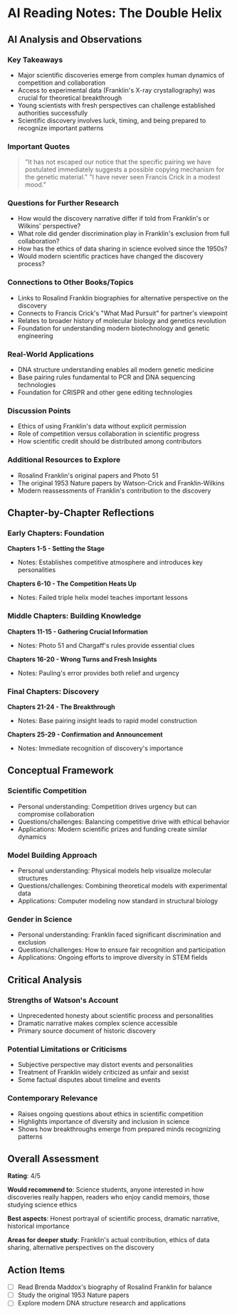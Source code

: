 # AI Reading Notes: The Double Helix

## AI Analysis and Observations

### Key Takeaways
- Major scientific discoveries emerge from complex human dynamics of competition and collaboration
- Access to experimental data (Franklin's X-ray crystallography) was crucial for theoretical breakthrough
- Young scientists with fresh perspectives can challenge established authorities successfully
- Scientific discovery involves luck, timing, and being prepared to recognize important patterns

### Important Quotes
> "It has not escaped our notice that the specific pairing we have postulated immediately suggests a possible copying mechanism for the genetic material."
> "I have never seen Francis Crick in a modest mood."

### Questions for Further Research
- How would the discovery narrative differ if told from Franklin's or Wilkins' perspective?
- What role did gender discrimination play in Franklin's exclusion from full collaboration?
- How has the ethics of data sharing in science evolved since the 1950s?
- Would modern scientific practices have changed the discovery process?

### Connections to Other Books/Topics
- Links to Rosalind Franklin biographies for alternative perspective on the discovery
- Connects to Francis Crick's "What Mad Pursuit" for partner's viewpoint
- Relates to broader history of molecular biology and genetics revolution
- Foundation for understanding modern biotechnology and genetic engineering

### Real-World Applications
- DNA structure understanding enables all modern genetic medicine
- Base pairing rules fundamental to PCR and DNA sequencing technologies
- Foundation for CRISPR and other gene editing technologies

### Discussion Points
- Ethics of using Franklin's data without explicit permission
- Role of competition versus collaboration in scientific progress
- How scientific credit should be distributed among contributors

### Additional Resources to Explore
- Rosalind Franklin's original papers and Photo 51
- The original 1953 Nature papers by Watson-Crick and Franklin-Wilkins
- Modern reassessments of Franklin's contribution to the discovery

## Chapter-by-Chapter Reflections

### Early Chapters: Foundation
**Chapters 1-5 - Setting the Stage**
- Notes: Establishes competitive atmosphere and introduces key personalities

**Chapters 6-10 - The Competition Heats Up**
- Notes: Failed triple helix model teaches important lessons

### Middle Chapters: Building Knowledge
**Chapters 11-15 - Gathering Crucial Information**  
- Notes: Photo 51 and Chargaff's rules provide essential clues

**Chapters 16-20 - Wrong Turns and Fresh Insights**
- Notes: Pauling's error provides both relief and urgency

### Final Chapters: Discovery
**Chapters 21-24 - The Breakthrough**
- Notes: Base pairing insight leads to rapid model construction

**Chapters 25-29 - Confirmation and Announcement**
- Notes: Immediate recognition of discovery's importance

## Conceptual Framework

### Scientific Competition
- Personal understanding: Competition drives urgency but can compromise collaboration
- Questions/challenges: Balancing competitive drive with ethical behavior
- Applications: Modern scientific prizes and funding create similar dynamics

### Model Building Approach
- Personal understanding: Physical models help visualize molecular structures
- Questions/challenges: Combining theoretical models with experimental data
- Applications: Computer modeling now standard in structural biology

### Gender in Science
- Personal understanding: Franklin faced significant discrimination and exclusion
- Questions/challenges: How to ensure fair recognition and participation
- Applications: Ongoing efforts to improve diversity in STEM fields

## Critical Analysis

### Strengths of Watson's Account
- Unprecedented honesty about scientific process and personalities
- Dramatic narrative makes complex science accessible
- Primary source document of historic discovery

### Potential Limitations or Criticisms
- Subjective perspective may distort events and personalities
- Treatment of Franklin widely criticized as unfair and sexist
- Some factual disputes about timeline and events

### Contemporary Relevance
- Raises ongoing questions about ethics in scientific competition
- Highlights importance of diversity and inclusion in science
- Shows how breakthroughs emerge from prepared minds recognizing patterns

## Overall Assessment
**Rating**: 4/5

**Would recommend to**: Science students, anyone interested in how discoveries really happen, readers who enjoy candid memoirs, those studying science ethics

**Best aspects**: Honest portrayal of scientific process, dramatic narrative, historical importance

**Areas for deeper study**: Franklin's actual contribution, ethics of data sharing, alternative perspectives on the discovery

## Action Items
- [ ] Read Brenda Maddox's biography of Rosalind Franklin for balance
- [ ] Study the original 1953 Nature papers
- [ ] Explore modern DNA structure research and applications